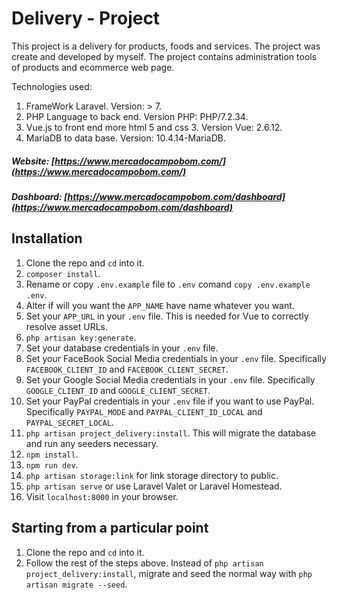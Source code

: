 # Delivery - Project

This project is a delivery for products, foods and services.
The project was create and developed by myself.
The project contains administration tools of products and ecommerce web page.

Technologies used:
1. FrameWork Laravel. Version: > 7.
1. PHP Language to back end. Version PHP: PHP/7.2.34.
1. Vue.js to front end more html 5 and css 3. Version Vue: 2.6.12.
1. MariaDB to data base. Version: 10.4.14-MariaDB.

##### Website: [https://www.mercadocampobom.com/](https://www.mercadocampobom.com/)
##### Dashboard: [https://www.mercadocampobom.com/dashboard](https://www.mercadocampobom.com/dashboard)

## Installation

1. Clone the repo and `cd` into it.
1. `composer install`.
1. Rename or copy `.env.example` file to `.env` comand `copy .env.example .env`.
1. Alter if will you want the `APP_NAME` have name whatever you want.
1. Set your `APP_URL` in your `.env` file. This is needed for Vue to correctly resolve asset URLs.
1. `php artisan key:generate`.
1. Set your database credentials in your `.env` file.
1. Set your FaceBook Social Media credentials in your `.env` file. Specifically `FACEBOOK_CLIENT_ID` and `FACEBOOK_CLIENT_SECRET`.
1. Set your Google Social Media credentials in your `.env` file. Specifically `GOOGLE_CLIENT_ID` and `GOOGLE_CLIENT_SECRET`.
1. Set your PayPal credentials in your `.env` file if you want to use PayPal. Specifically `PAYPAL_MODE` and `PAYPAL_CLIENT_ID_LOCAL` and `PAYPAL_SECRET_LOCAL`.
1. `php artisan project_delivery:install`. This will migrate the database and run any seeders necessary.
1. `npm install`.
1. `npm run dev`.
1. `php artisan storage:link` for link storage directory to public.
1. `php artisan serve` or use Laravel Valet or Laravel Homestead.
1. Visit `localhost:8000` in your browser.

## Starting from a particular point

1. Clone the repo and `cd` into it.
1. Follow the rest of the steps above. Instead of `php artisan project_delivery:install`, migrate and seed the normal way with `php artisan migrate --seed`.
